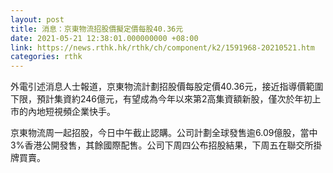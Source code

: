 ```yaml
---
layout: post
title: 消息：京東物流招股價擬定價每股40.36元
date: 2021-05-21 12:38:01.000000000 +08:00
link: https://news.rthk.hk/rthk/ch/component/k2/1591968-20210521.htm
categories: rthk
---
```


外電引述消息人士報道，京東物流計劃招股價每股定價40.36元，接近指導價範圍下限，預計集資約246億元，有望成為今年以來第2高集資額新股，僅次於年初上市的內地短視頻企業快手。

京東物流周一起招股，今日中午截止認購。公司計劃全球發售逾6.09億股，當中3%香港公開發售，其餘國際配售。公司下周四公布招股結果，下周五在聯交所掛牌買賣。
